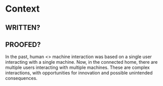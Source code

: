 # Context

## WRITTEN?
## PROOFED?

In the past, human <> machine interaction was based on a single user interacting with a single machine. Now, in the connected home, there are multiple users interacting with multiple machines. These are complex interactions, with opportunities for innovation and possible unintended consequences. 